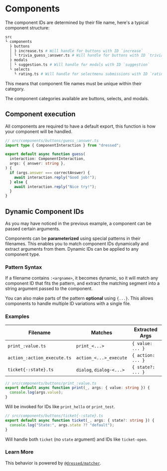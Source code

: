 # Components

The component IDs are determined by their file name, here's a typical component
structure:

```sh
src
└ components
  ├ buttons
  │ ├ increase.ts # Will handle for buttons with ID `increase`
  │ └ trivia_guess_:answer.ts # Will handle for buttons with ID `trivia_guess_(.+)`
  ├ modals
  │ └ suggestion.ts # Will handle for modals with ID `suggestion`
  └ selects
    └ rating.ts # Will handle for selectmenu submissions with ID `rating`
```

This means that component file names must be unique within their category.

The component categories available are buttons, selects, and modals.

## Component execution

All components are required to have a default export, this function is how your
component will be handled.

```ts
// src/components/buttons/guess_:answer.ts
import type { ComponentInteraction } from "dressed";

export default async function guess(
  interaction: ComponentInteraction,
  args: { answer: string },
) {
  if (args.answer === correctAnswer) {
    await interaction.reply("Good job!");
  } else {
    await interaction.reply("Nice try!");
  }
}
```

## Dynamic Component IDs

As you may have noticed in the previous example, a component can be passed certain arguments.

Components can be **parameterized** using special patterns in their filenames. This enables you to match component IDs dynamically and extract arguments from them. Dynamic IDs can be applied to any component type.

### Pattern Syntax

If a filename contains `:<argname>`, it becomes dynamic, so it will match any component ID that fits the pattern, and extract the matching segment into a string argument passed to the component.

You can also make parts of the pattern **optional** using `{...}`. This allows components to handle multiple ID variations with a single file.

### Examples

| Filename                    | Matches                  | Extracted Args    |
| --------------------------- | ------------------------ | ----------------- |
| `print_:value.ts`           | `print_<...>`            | `{ value: ... }`  |
| `action_:action_execute.ts` | `action_<...>_execute`   | `{ action: ... }` |
| `ticket{-:state}.ts`        | `dialog`, `dialog-<...>` | `{ state?: ... }` |

```ts
// src/components/buttons/print_:value.ts
export default async function print(_, args: { value: string }) {
  console.log(args.value);
}
```

Will be invoked for IDs like `print_hello` or `print_test`.

```ts
// src/components/buttons/ticket{-:state}.ts
export default async function ticket(_, args: { state?: string }) {
  console.log("State:", args.state ?? "default");
}
```

Will handle both `ticket` (no `state` argument) and IDs like `ticket-open`.

### Learn More

This behavior is powered by [`@dressed/matcher`](https://www.npmjs.com/package/@dressed/matcher).
